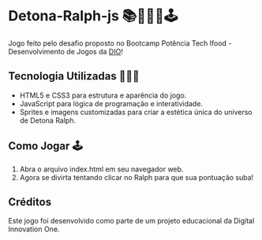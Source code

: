 # Detona-Ralph-js 📚👨🏾‍💻🕹️
 
 Jogo feito pelo desafio proposto no Bootcamp Potência Tech Ifood - Desenvolvimento de Jogos da [DIO](https://www.dio.me/)! 

## Tecnologia Utilizadas 👨🏾‍💻

- HTML5 e CSS3 para estrutura e aparência do jogo.
- JavaScript para lógica de programação e interatividade.
- Sprites e imagens customizadas para criar a estética única do universo de Detona Ralph.

## Como Jogar 🕹️

1. Abra o arquivo index.html em seu navegador web.
2. Agora se divirta tentando clicar no Ralph para que sua pontuação suba!

## Créditos
Este jogo foi desenvolvido como parte de um projeto educacional da Digital Innovation One.